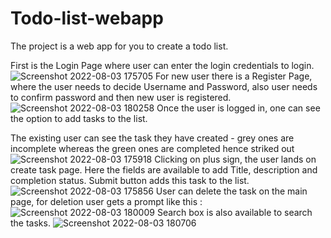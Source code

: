 # Todo-list-webapp
The project is a web app for you to create a todo list.

First is the Login Page where user can enter the login credentials to login.
![Screenshot 2022-08-03 175705](https://user-images.githubusercontent.com/91425760/182608129-ca3eeff3-e36e-4a91-88f5-06a678b7d56f.png)
For new user there is a Register Page, where the user needs to decide Username and Password, also user needs to confirm password and then new user is registered.
![Screenshot 2022-08-03 180258](https://user-images.githubusercontent.com/91425760/182609092-082c6a5d-3f35-463d-bfd4-07b9202ebe9b.png)
Once the user is logged in, one  can see the option to add tasks to the list.

The existing user can see the task they have created - grey ones are incomplete whereas the green ones are completed hence striked out
![Screenshot 2022-08-03 175918](https://user-images.githubusercontent.com/91425760/182610169-260502c6-0f71-49e3-995f-53225cdd6aab.png)
Clicking on plus sign, the user lands on create task page.
Here the fields are available to add Title, description and completion status. Submit button adds this task to the list.
![Screenshot 2022-08-03 175856](https://user-images.githubusercontent.com/91425760/182610543-474eb431-9a61-4341-94c4-fffd73ef6457.png)
User can delete the task on the main page, for deletion user gets a prompt like this :
![Screenshot 2022-08-03 180009](https://user-images.githubusercontent.com/91425760/182611079-8772dd4e-ae64-4234-8060-2aa597201f51.png)
Search box is also available to search the tasks.
![Screenshot 2022-08-03 180706](https://user-images.githubusercontent.com/91425760/182611230-12c88c55-a16d-4b64-bbe3-be81b1dc9bd5.png)
